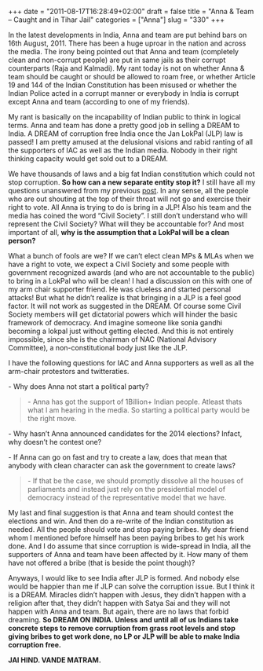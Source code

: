 +++
date = "2011-08-17T16:28:49+02:00"
draft = false
title = "Anna & Team – Caught and in Tihar Jail"
categories = ["Anna"]
slug = "330"
+++

<p>In the latest developments in India, Anna and team are put behind bars on 16th August, 2011. There has been a huge uproar in the nation and across the media. The irony being pointed out that Anna and team (completely clean and non-corrupt people) are put in same jails as their corrupt counterparts (Raja and Kalmadi). My rant today is not on whether Anna &amp; team should be caught or should be allowed to roam free, or whether Article 19 and 144 of the Indian Constitution has been misused or whether the Indian Police acted in a corrupt manner or everybody in India is corrupt except Anna and team (according to one of my friends).</p>  <p>My rant is basically on the incapability of Indian public to think in logical terms. Anna and team has done a pretty good job in selling a DREAM to India. A DREAM of corruption free India once the Jan LokPal (JLP) law is passed! I am pretty amused at the delusional visions and rabid ranting of all the supporters of IAC as well as the Indian media. Nobody in their right thinking capacity would get sold out to a DREAM.</p>  <p>We have thousands of laws and a big fat Indian constitution which could not stop corruption. <strong>So how can a new separate entity stop it?</strong> I still have all my questions unanswered from my previous <a href="http://www.naresh.se/2011/06/27/jan-lokpal-bill-jlplp-for-dummies/" target="_blank">post</a>. In any sense, all the people who are out shouting at the top of their throat will not go and exercise their right to vote. All Anna is trying to do is bring in a JLP! Also his team and the media has coined the word “Civil Society”. I still don’t understand who will represent the Civil Society? What will they be accountable for? And most important of all, <strong>why is the assumption that a LokPal will be a clean person?</strong></p>  <p>What a bunch of fools are we? If we can’t elect clean MPs &amp; MLAs when we have a right to vote, we expect a Civil Society and some people with government recognized awards (and who are not accountable to the public) to bring in a LokPal who will be clean! I had a discussion on this with one of my arm chair supporter friend. He was clueless and started personal attacks! But what he didn’t realize is that bringing in a JLP is a feel good factor. It will not work as suggested in the DREAM. Of course some Civil Society members will get dictatorial powers which will hinder the basic framework of democracy. And imagine someone like sonia gandhi becoming a lokpal just without getting elected. And this is not entirely impossible, since she is the chairman of NAC (National Advisory Committee), a non-constitutional body just like the JLP.</p>  <p>I have the following questions for IAC and Anna supporters as well as all the arm-chair protestors and twitteraties.</p>  <p>- Why does Anna not start a political party?</p>  <blockquote>   <p>- Anna has got the support of 1Billion+ Indian people. Atleast thats what I am hearing in the media. So starting a political party would be the right move.</p> </blockquote>  <p>- Why hasn’t Anna announced candidates for the 2014 elections? Infact, why doesn’t he contest one?</p>  <p>- If Anna can go on fast and try to create a law, does that mean that anybody with clean character can ask the government to create laws?</p>  <blockquote>   <p>- <font style="background-color: #ffffff">If that be the case, we should promptly dissolve all the houses of parliaments and instead just rely on the presidential model of democracy instead of the representative model that we have.</font></p> </blockquote>  <p>My last and final suggestion is that Anna and team should contest the elections and win. And then do a re-write of the Indian constitution as needed. All the people should vote and stop paying bribes. My dear friend whom I mentioned before himself has been paying bribes to get his work done. And I do assume that since corruption is wide-spread in India, all the supporters of Anna and team have been affected by it. How many of them have not offered a bribe (that is beside the point though)?</p>  <p>Anyways, I would like to see India after JLP is formed. And nobody else would be happier than me if JLP can solve the corruption issue. But I think it is a DREAM. Miracles didn’t happen with Jesus, they didn’t happen with a religion after that, they didn’t happen with Satya Sai and they will not happen with Anna and team. But again, there are no laws that forbid dreaming. <strong>So DREAM ON INDIA. Unless and until all of us Indians take concrete steps to remove corruption from grass root levels and stop giving bribes to get work done, no LP or JLP will be able to make India corruption free.</strong></p>  <p><strong></strong></p>  <p><strong>JAI HIND. VANDE MATRAM.</strong></p>

